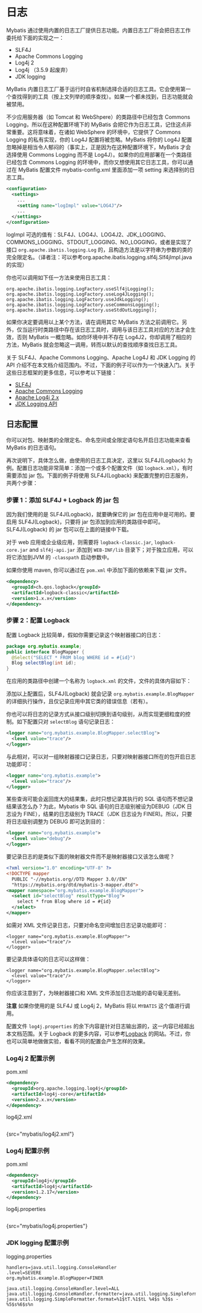 # 日志

Mybatis 通过使用内置的日志工厂提供日志功能。内置日志工厂将会把日志工作委托给下面的实现之一：

- SLF4J
- Apache Commons Logging
- Log4j 2
- Log4j （3.5.9 起废弃）
- JDK logging

MyBatis 内置日志工厂基于运行时自省机制选择合适的日志工具。它会使用第一个查找得到的工具（按上文列举的顺序查找）。如果一个都未找到，日志功能就会被禁用。

不少应用服务器（如 Tomcat 和 WebShpere）的类路径中已经包含 Commons Logging，所以在这种配置环境下的 MyBatis 会把它作为日志工具，记住这点非常重要。这将意味着，在诸如 WebSphere 的环境中，它提供了 Commons Logging 的私有实现，你的 Log4J 配置将被忽略。MyBatis 将你的 Log4J 配置忽略掉是相当令人郁闷的（事实上，正是因为在这种配置环境下，MyBatis 才会选择使用 Commons Logging 而不是 Log4J）。如果你的应用部署在一个类路径已经包含 Commons Logging 的环境中，而你又想使用其它日志工具，你可以通过在 MyBatis 配置文件 mybatis-config.xml 里面添加一项 setting 来选择别的日志工具。

```xml
<configuration>
  <settings>
    ...
    <setting name="logImpl" value="LOG4J"/>
    ...
  </settings>
</configuration>
```

logImpl 可选的值有：SLF4J、LOG4J、LOG4J2、JDK_LOGGING、COMMONS_LOGGING、STDOUT_LOGGING、NO_LOGGING，或者是实现了接口 `org.apache.ibatis.logging.Log` 的，且构造方法是以字符串为参数的类的完全限定名。（译者注：可以参考org.apache.ibatis.logging.slf4j.Slf4jImpl.java的实现）

你也可以调用如下任一方法来使用日志工具：

```
org.apache.ibatis.logging.LogFactory.useSlf4jLogging();
org.apache.ibatis.logging.LogFactory.useLog4JLogging();
org.apache.ibatis.logging.LogFactory.useJdkLogging();
org.apache.ibatis.logging.LogFactory.useCommonsLogging();
org.apache.ibatis.logging.LogFactory.useStdOutLogging();
```

如果你决定要调用以上某个方法，请在调用其它 MyBatis 方法之前调用它。另外，仅当运行时类路径中存在该日志工具时，调用与该日志工具对应的方法才会生效，否则 MyBatis 一概忽略。如你环境中并不存在 Log4J2，你却调用了相应的方法，MyBatis 就会忽略这一调用，转而以默认的查找顺序查找日志工具。

关于 SLF4J、Apache Commons Logging、Apache Log4J 和 JDK Logging 的 API 介绍不在本文档介绍范围内。不过，下面的例子可以作为一个快速入门。关于这些日志框架的更多信息，可以参考以下链接：

- [SLF4J](https://www.slf4j.org/)
- [Apache Commons Logging](https://commons.apache.org/proper/commons-logging/)
- [Apache Log4j 2.x](https://logging.apache.org/log4j/2.x/)
- [JDK Logging API](https://docs.oracle.com/javase/8/docs/technotes/guides/logging/overview.html)

## 日志配置

你可以对包、映射类的全限定名、命名空间或全限定语句名开启日志功能来查看 MyBatis 的日志语句。

再次说明下，具体怎么做，由使用的日志工具决定，这里以 SLF4J(Logback) 为例。配置日志功能非常简单：添加一个或多个配置文件（如 `logback.xml`），有时需要添加 jar 包。下面的例子将使用 SLF4J(Logback) 来配置完整的日志服务，共两个步骤：



### 步骤 1：添加 SLF4J + Logback 的 jar 包

因为我们使用的是 SLF4J(Logback)，就要确保它的 jar 包在应用中是可用的。要启用 SLF4J(Logback)，只要将 jar 包添加到应用的类路径中即可。SLF4J(Logback) 的 jar 包可以在上面的链接中下载。

对于 web 应用或企业级应用，则需要将 `logback-classic.jar`, `logback-core.jar` and `slf4j-api.jar` 添加到 `WEB-INF/lib` 目录下；对于独立应用，可以将它添加到JVM 的 `-classpath` 启动参数中。

如果你使用 maven, 你可以通过在 `pom.xml` 中添加下面的依赖来下载 jar 文件。

```xml
<dependency>
  <groupId>ch.qos.logback</groupId>
  <artifactId>logback-classic</artifactId>
  <version>1.x.x</version>
</dependency>
```



### 步骤 2：配置 Logback

配置 Logback 比较简单，假如你需要记录这个映射器接口的日志：

```java
package org.mybatis.example;
public interface BlogMapper {
  @Select("SELECT * FROM blog WHERE id = #{id}")
  Blog selectBlog(int id);
}
```

在应用的类路径中创建一个名称为 `logback.xml` 的文件，文件的具体内容如下：

<code-block src="mybatis/logback.xml">

</code-block>

添加以上配置后，SLF4J(Logback) 就会记录 `org.mybatis.example.BlogMapper` 的详细执行操作，且仅记录应用中其它类的错误信息（若有）。

你也可以将日志的记录方式从接口级别切换到语句级别，从而实现更细粒度的控制。如下配置只对 `selectBlog` 语句记录日志：

```xml
<logger name="org.mybatis.example.BlogMapper.selectBlog">
  <level value="trace"/>
</logger>
```

与此相对，可以对一组映射器接口记录日志，只要对映射器接口所在的包开启日志功能即可：

```xml
<logger name="org.mybatis.example">
  <level value="trace"/>
</logger>
```

某些查询可能会返回庞大的结果集，此时只想记录其执行的 SQL 语句而不想记录结果该怎么办？为此，Mybatis 中 SQL 语句的日志级别被设为DEBUG（JDK 日志设为 FINE），结果的日志级别为 TRACE（JDK 日志设为 FINER)。所以，只要将日志级别调整为 DEBUG 即可达到目的：

```xml
<logger name="org.mybatis.example">
  <level value="debug"/>
</logger>
```

要记录日志的是类似下面的映射器文件而不是映射器接口又该怎么做呢？

```xml
<?xml version="1.0" encoding="UTF-8" ?>
<!DOCTYPE mapper
  PUBLIC "-//mybatis.org//DTD Mapper 3.0//EN"
  "https://mybatis.org/dtd/mybatis-3-mapper.dtd">
<mapper namespace="org.mybatis.example.BlogMapper">
  <select id="selectBlog" resultType="Blog">
    select * from Blog where id = #{id}
  </select>
</mapper>
```

如需对 XML 文件记录日志，只要对命名空间增加日志记录功能即可：

```
<logger name="org.mybatis.example.BlogMapper">
  <level value="trace"/>
</logger>
```

要记录具体语句的日志可以这样做：

```
<logger name="org.mybatis.example.BlogMapper.selectBlog">
  <level value="trace"/>
</logger>
```

你应该注意到了，为映射器接口和 XML 文件添加日志功能的语句毫无差别。

**注意** 如果你使用的是 SLF4J 或 Log4j 2，MyBatis 将以 `MYBATIS` 这个值进行调用。

配置文件 `log4j.properties` 的余下内容是针对日志输出源的，这一内容已经超出本文档范围。关于 Logback 的更多内容，可以参考[Logback](https://logback.qos.ch/) 的网站。不过，你也可以简单地做做实验，看看不同的配置会产生怎样的效果。



### Log4j 2 配置示例
pom.xml
```xml
<dependency>
  <groupId>org.apache.logging.log4j</groupId>
  <artifactId>log4j-core</artifactId>
  <version>2.x.x</version>
</dependency>
```
log4j2.xml
```xml

```
{src="mybatis/log4j2.xml"}



### Log4j 配置示例
pom.xml
```xml
<dependency>
  <groupId>log4j</groupId>
  <artifactId>log4j</artifactId>
  <version>1.2.17</version>
</dependency>
```
log4j.properties
```
```
{src="mybatis/log4j.properties"}

### JDK logging 配置示例
logging.properties
```
handlers=java.util.logging.ConsoleHandler
.level=SEVERE
org.mybatis.example.BlogMapper=FINER

java.util.logging.ConsoleHandler.level=ALL
java.util.logging.ConsoleHandler.formatter=java.util.logging.SimpleFormatter
java.util.logging.SimpleFormatter.format=%1$tT.%1$tL %4$s %3$s - %5$s%6$s%n
```